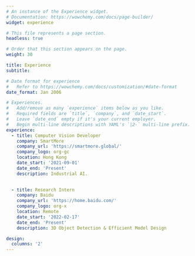 ```yaml
---
# An instance of the Experience widget.
# Documentation: https://wowchemy.com/docs/page-builder/
widget: experience

# This file represents a page section.
headless: true

# Order that this section appears on the page.
weight: 30

title: Experience
subtitle:

# Date format for experience
#   Refer to https://wowchemy.com/docs/customization/#date-format
date_format: Jan 2006

# Experiences.
#   Add/remove as many `experience` items below as you like.
#   Required fields are `title`, `company`, and `date_start`.
#   Leave `date_end` empty if it's your current employer.
#   Begin multi-line descriptions with YAML's `|2-` multi-line prefix.
experience:
  - title: Computer Vision Developer
    company: SmartMore
    company_url: 'https://smartmore.global/'
    company_logo: org-gc
    location: Hong Kong
    date_start: '2021-09-01'
    date_end: 'Present'
    description: Industrial AI.
  

  - title: Research Intern
    company: Baidu
    company_url: 'https://home.baidu.com/'
    company_logo: org-x
    location: Remote
    date_start: '2022-02-17'
    date_end: 'Present'
    description: 3D Object Detection & Efficient Model Design

design:
  columns: '2'
---
```

